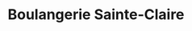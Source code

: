 ---
title: "Boulangerie Sainte-Claire"
url: /marchand-dessalines/boulangerie-sainte-claire/
shop: Bäckerei
---